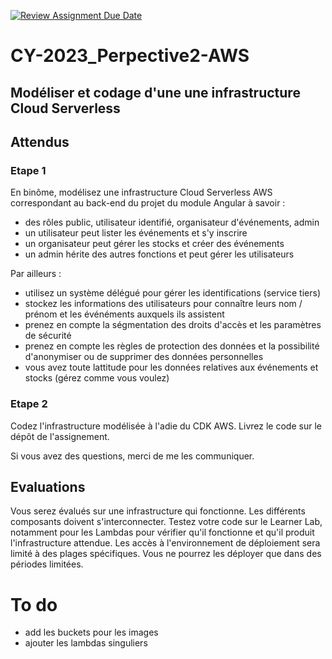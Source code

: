 [![Review Assignment Due Date](https://classroom.github.com/assets/deadline-readme-button-24ddc0f5d75046c5622901739e7c5dd533143b0c8e959d652212380cedb1ea36.svg)](https://classroom.github.com/a/fi-kF-yD)
# CY-2023_Perpective2-AWS
## Modéliser et codage d'une une infrastructure Cloud Serverless

## Attendus
### Etape 1
En binôme, modélisez une infrastructure Cloud Serverless AWS correspondant au back-end du projet du module Angular à savoir :
- des rôles public, utilisateur identifié, organisateur d'événements, admin
- un utilisateur peut lister les événements et s'y inscrire
- un organisateur peut gérer les stocks et créer des événements
- un admin hérite des autres fonctions et peut gérer les utilisateurs

Par ailleurs :
- utilisez un système délégué pour gérer les identifications (service tiers)
- stockez les informations des utilisateurs pour connaître leurs nom / prénom et les événéments auxquels ils assistent
- prenez en compte la ségmentation des droits d'accès et les paramètres de sécurité
- prenez en compte les règles de protection des données et la possibilité d'anonymiser ou de supprimer des données personnelles
- vous avez toute lattitude pour les données relatives aux événements et stocks (gérez comme vous voulez)

### Etape 2
Codez l'infrastructure modélisée à l'adie du CDK AWS. Livrez le code sur le dépôt de l'assignement.

Si vous avez des questions, merci de me les communiquer.

## Evaluations
Vous serez évalués sur une infrastructure qui fonctionne. Les différents composants doivent s'interconnecter. Testez votre code sur le Learner Lab, notamment pour les Lambdas pour vérifier qu'il fonctionne et qu'il produit l'infrastructure attendue.
Les accès à l'environnement de déploiement sera limité à des plages spécifiques. Vous ne pourrez les déployer que dans des périodes limitées.

# To do

- add les buckets pour les images
- ajouter les lambdas singuliers